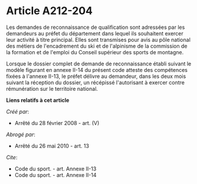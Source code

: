 # Article A212-204

Les demandes de reconnaissance de qualification sont adressées par les demandeurs au préfet du département dans lequel ils
souhaitent exercer leur activité à titre principal. Elles sont transmises pour avis au pôle national des métiers de
l'encadrement du ski et de l'alpinisme de la commission de la formation et de l'emploi du Conseil supérieur des sports de
montagne. 

Lorsque le dossier complet de demande de reconnaissance établi suivant le modèle figurant en annexe II-14 du présent code
atteste des compétences fixées à l'annexe II-13, le préfet délivre au demandeur, dans les deux mois suivant la réception du
dossier, un récépissé l'autorisant à exercer contre rémunération sur le territoire national.

**Liens relatifs à cet article**

_Créé par_:

  - Arrêté du 28 février 2008 - art. (V)

_Abrogé par_:

  - Arrêté du 26 mai 2010 - art. 13

_Cite_:

  - Code du sport. - art. Annexe II-13
  - Code du sport. - art. Annexe II-14
